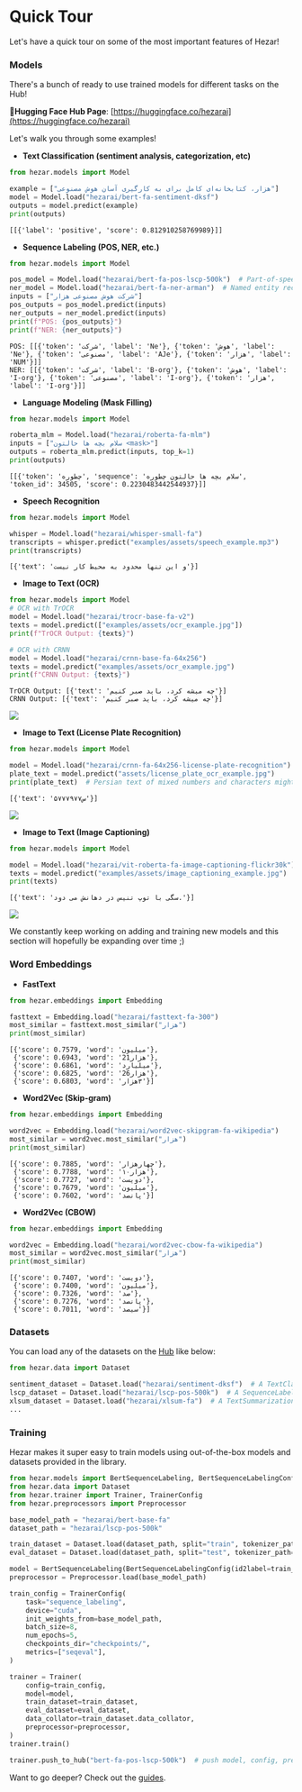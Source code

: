 # Quick Tour
Let's have a quick tour on some of the most important features of Hezar!

### Models
There's a bunch of ready to use trained models for different tasks on the Hub!

**🤗Hugging Face Hub Page**: [https://huggingface.co/hezarai](https://huggingface.co/hezarai)

Let's walk you through some examples!

- **Text Classification (sentiment analysis, categorization, etc)**
```python
from hezar.models import Model

example = ["هزار، کتابخانه‌ای کامل برای به کارگیری آسان هوش مصنوعی"]
model = Model.load("hezarai/bert-fa-sentiment-dksf")
outputs = model.predict(example)
print(outputs)
```
```
[[{'label': 'positive', 'score': 0.812910258769989}]]
```
- **Sequence Labeling (POS, NER, etc.)**
```python
from hezar.models import Model

pos_model = Model.load("hezarai/bert-fa-pos-lscp-500k")  # Part-of-speech
ner_model = Model.load("hezarai/bert-fa-ner-arman")  # Named entity recognition
inputs = ["شرکت هوش مصنوعی هزار"]
pos_outputs = pos_model.predict(inputs)
ner_outputs = ner_model.predict(inputs)
print(f"POS: {pos_outputs}")
print(f"NER: {ner_outputs}")
```
```
POS: [[{'token': 'شرکت', 'label': 'Ne'}, {'token': 'هوش', 'label': 'Ne'}, {'token': 'مصنوعی', 'label': 'AJe'}, {'token': 'هزار', 'label': 'NUM'}]]
NER: [[{'token': 'شرکت', 'label': 'B-org'}, {'token': 'هوش', 'label': 'I-org'}, {'token': 'مصنوعی', 'label': 'I-org'}, {'token': 'هزار', 'label': 'I-org'}]]
```
- **Language Modeling (Mask Filling)**
```python
from hezar.models import Model

roberta_mlm = Model.load("hezarai/roberta-fa-mlm")
inputs = ["سلام بچه ها حالتون <mask>"]
outputs = roberta_mlm.predict(inputs, top_k=1)
print(outputs)
```
```
[[{'token': 'چطوره', 'sequence': 'سلام بچه ها حالتون چطوره', 'token_id': 34505, 'score': 0.2230483442544937}]]
```
- **Speech Recognition**
```python
from hezar.models import Model

whisper = Model.load("hezarai/whisper-small-fa")
transcripts = whisper.predict("examples/assets/speech_example.mp3")
print(transcripts)
```
```
[{'text': 'و این تنها محدود به محیط کار نیست'}]
```
- **Image to Text (OCR)**
```python
from hezar.models import Model
# OCR with TrOCR
model = Model.load("hezarai/trocr-base-fa-v2")
texts = model.predict(["examples/assets/ocr_example.jpg"])
print(f"TrOCR Output: {texts}")

# OCR with CRNN
model = Model.load("hezarai/crnn-base-fa-64x256")
texts = model.predict("examples/assets/ocr_example.jpg")
print(f"CRNN Output: {texts}")
```
```
TrOCR Output: [{'text': 'چه میشه کرد، باید صبر کنیم'}]
CRNN Output: [{'text': 'چه میشه کرد، باید صبر کنیم'}]
```
![](https://raw.githubusercontent.com/hezarai/hezar/main/examples/assets/ocr_example.jpg)

- **Image to Text (License Plate Recognition)**
```python
from hezar.models import Model

model = Model.load("hezarai/crnn-fa-64x256-license-plate-recognition")
plate_text = model.predict("assets/license_plate_ocr_example.jpg")
print(plate_text)  # Persian text of mixed numbers and characters might not show correctly in the console
```
```
[{'text': '۵۷س۷۷۹۷۷'}]
```
![](https://raw.githubusercontent.com/hezarai/hezar/main/examples/assets/license_plate_ocr_example.jpg)

- **Image to Text (Image Captioning)**
```python
from hezar.models import Model

model = Model.load("hezarai/vit-roberta-fa-image-captioning-flickr30k")
texts = model.predict("examples/assets/image_captioning_example.jpg")
print(texts)
```
```
[{'text': 'سگی با توپ تنیس در دهانش می دود.'}]
```
![](https://raw.githubusercontent.com/hezarai/hezar/main/examples/assets/image_captioning_example.jpg)

We constantly keep working on adding and training new models and this section will hopefully be expanding over time ;)
### Word Embeddings
- **FastText**
```python
from hezar.embeddings import Embedding

fasttext = Embedding.load("hezarai/fasttext-fa-300")
most_similar = fasttext.most_similar("هزار")
print(most_similar)
```
```
[{'score': 0.7579, 'word': 'میلیون'},
 {'score': 0.6943, 'word': '21هزار'},
 {'score': 0.6861, 'word': 'میلیارد'},
 {'score': 0.6825, 'word': '26هزار'},
 {'score': 0.6803, 'word': '٣هزار'}]
```
- **Word2Vec (Skip-gram)**
```python
from hezar.embeddings import Embedding

word2vec = Embedding.load("hezarai/word2vec-skipgram-fa-wikipedia")
most_similar = word2vec.most_similar("هزار")
print(most_similar)
```
```
[{'score': 0.7885, 'word': 'چهارهزار'},
 {'score': 0.7788, 'word': '۱۰هزار'},
 {'score': 0.7727, 'word': 'دویست'},
 {'score': 0.7679, 'word': 'میلیون'},
 {'score': 0.7602, 'word': 'پانصد'}]
```
- **Word2Vec (CBOW)**
```python
from hezar.embeddings import Embedding

word2vec = Embedding.load("hezarai/word2vec-cbow-fa-wikipedia")
most_similar = word2vec.most_similar("هزار")
print(most_similar)
```
```
[{'score': 0.7407, 'word': 'دویست'},
 {'score': 0.7400, 'word': 'میلیون'},
 {'score': 0.7326, 'word': 'صد'},
 {'score': 0.7276, 'word': 'پانصد'},
 {'score': 0.7011, 'word': 'سیصد'}]
```
### Datasets
You can load any of the datasets on the [Hub](https://huggingface.co/hezarai) like below:
```python
from hezar.data import Dataset

sentiment_dataset = Dataset.load("hezarai/sentiment-dksf")  # A TextClassificationDataset instance
lscp_dataset = Dataset.load("hezarai/lscp-pos-500k")  # A SequenceLabelingDataset instance
xlsum_dataset = Dataset.load("hezarai/xlsum-fa")  # A TextSummarizationDataset instance
...
```

### Training
Hezar makes it super easy to train models using out-of-the-box models and datasets provided in the library.
```python
from hezar.models import BertSequenceLabeling, BertSequenceLabelingConfig
from hezar.data import Dataset
from hezar.trainer import Trainer, TrainerConfig
from hezar.preprocessors import Preprocessor

base_model_path = "hezarai/bert-base-fa"
dataset_path = "hezarai/lscp-pos-500k"

train_dataset = Dataset.load(dataset_path, split="train", tokenizer_path=base_model_path)
eval_dataset = Dataset.load(dataset_path, split="test", tokenizer_path=base_model_path)

model = BertSequenceLabeling(BertSequenceLabelingConfig(id2label=train_dataset.config.id2label))
preprocessor = Preprocessor.load(base_model_path)

train_config = TrainerConfig(
    task="sequence_labeling",
    device="cuda",
    init_weights_from=base_model_path,
    batch_size=8,
    num_epochs=5,
    checkpoints_dir="checkpoints/",
    metrics=["seqeval"],
)

trainer = Trainer(
    config=train_config,
    model=model,
    train_dataset=train_dataset,
    eval_dataset=eval_dataset,
    data_collator=train_dataset.data_collator,
    preprocessor=preprocessor,
)
trainer.train()

trainer.push_to_hub("bert-fa-pos-lscp-500k")  # push model, config, preprocessor, trainer files and configs
```

Want to go deeper? Check out the [guides](../guide/index.md).
